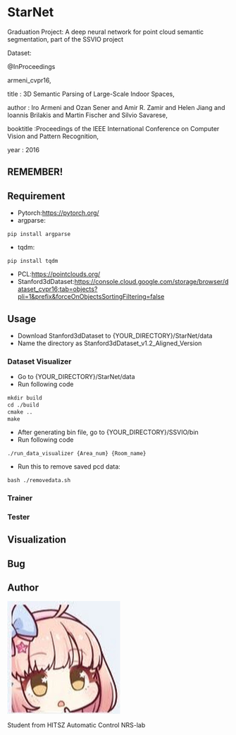 # StarNet
Graduation Project: A deep neural network for point cloud semantic segmentation, part of the SSVIO project

Dataset:

@InProceedings

armeni_cvpr16,

title     : 3D Semantic Parsing of Large-Scale Indoor Spaces,

author    : Iro Armeni and Ozan Sener and Amir R. Zamir and Helen Jiang and Ioannis Brilakis and Martin Fischer and Silvio Savarese,

booktitle :Proceedings of the IEEE International Conference on Computer Vision and Pattern Recognition,

year      : 2016

## REMEMBER!

## Requirement
* Pytorch:<https://pytorch.org/>
* argparse:
```
pip install argparse
```
* tqdm:
```
pip install tqdm
```
* PCL:<https://pointclouds.org/>
* Stanford3dDataset:<https://console.cloud.google.com/storage/browser/dataset_cvpr16;tab=objects?pli=1&prefix&forceOnObjectsSortingFiltering=false>

## Usage

* Download Stanford3dDataset to {YOUR_DIRECTORY}/StarNet/data
* Name the directory as Stanford3dDataset_v1.2_Aligned_Version

### Dataset Visualizer
* Go to {YOUR_DIRECTORY}/StarNet/data
* Run following code
```
mkdir build
cd ./build
cmake ..
make
```
* After generating bin file, go to {YOUR_DIRECTORY}/SSVIO/bin
* Run following code
```
./run_data_visualizer {Area_num} {Room_name}
```
* Run this to remove saved pcd data:
```
bash ./removedata.sh
```

### Trainer

### Tester

## Visualization

## Bug

## Author

![avatar.png](https://github.com/StarRealMan/StarNet/blob/main/images/avatar.png?raw=true)

Student from HITSZ Automatic Control NRS-lab